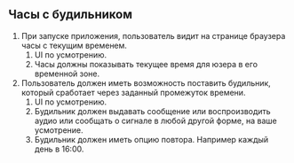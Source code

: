 ## Часы с будильником

1. При запуске приложения, пользователь видит на странице браузера часы с текущим временем.
	1. UI по усмотрению.
	2. Часы должны показывать текущее время для юзера в его временной зоне.
2. Пользователь должен иметь возможность поставить будильник, который сработает через заданный промежуток времени.
	1. UI по усмотрению.
	2. Будильник должен выдавать сообщение или воспроизводить аудио или сообщать о сигнале в любой другой форме, на ваше усмотрение.
	3. Будильник должен иметь опцию повтора. Например каждый день в 16:00.
